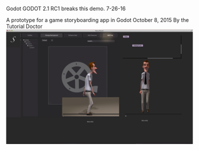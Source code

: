 Godot GODOT 2.1 RC1 breaks this demo. 7-26-16

A prototype for a game storyboarding app in Godot
October 8, 2015
By the Tutorial Doctor
![](screenshot.png)
